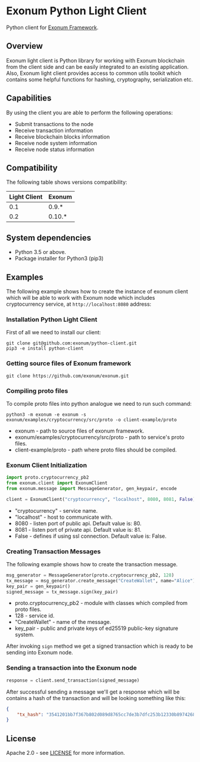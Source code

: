 # Exonum Python Light Client

Python client for [Exonum Framework][exonum].

## Overview

Exonum light client is Python library for working with Exonum blockchain 
from the client side and can be easily integrated to an existing 
application. Also, Exonum light client provides access to common utils 
toolkit which contains some helpful functions for hashing, cryptography,
serialization etc.

## Capabilities
By using the client you are able to perform the following operations:

- Submit transactions to the node
- Receive transaction information 
- Receive blockchain blocks information 
- Receive node system information 
- Receive node status information  

## Compatibility
The following table shows versions compatibility:  

| Light Client | Exonum |
|--------------|--------|
| 0.1          | 0.9.*  |
| 0.2          | 0.10.* |

## System dependencies

- Python 3.5 or above.
- Package installer for Python3 (pip3) 

## Examples

The following example shows how to create the instance of exonum client
which will be able to work with Exonum node which includes 
cryptocurrency service, at `http://localhost:8080` 
address:

### Installation Python Light Client

First of all we need to install our client:

```shell
git clone git@github.com:exonum/python-client.git
pip3 -e install python-client
```

### Getting source files of Exonum framework

```shell
git clone https://github.com/exonum/exonum.git
```

### Compiling proto files

To compile proto files into python analogue we need to run such command:

```shell
python3 -m exonum -e exonum -s exonum/examples/cryptocurrency/src/proto -o client-example/proto
```
- exonum - path to source files of exonum framework.
- exonum/examples/cryptocurrency/src/proto - path to service's proto files.
- client-example/proto - path where proto files should be compiled.

### Exonum Client Initialization
```python
import proto.cryptocurrency_pb2
from exonum.client import ExonumClient
from exonum.message import MessageGenerator, gen_keypair, encode

client = ExonumClient("cryptocurrency", "localhost", 8080, 8081, False)
```
- "cryptocurrency" - service name.
- "localhost" - host to communicate with.
- 8080 - listen port of public api. Default value is: 80.
- 8081 - listen port of private api. Default value is: 81.
- False - defines if using ssl connection. Default value is: False.

### Creating Transaction Messages
The following example shows how to create the transaction message.

```python
msg_generator = MessageGenerator(proto.cryptocurrency_pb2, 128)
tx_message = msg_generator.create_message("CreateWallet", name="Alice")
key_pair = gen_keypair()
signed_message = tx_message.sign(key_pair)
```

- proto.cryptocurrency_pb2 - module with classes which compiled from
proto files. 
- 128 - service id.
- "CreateWallet" - name of the message.
- key_pair - public and private keys of ed25519 public-key signature 
system.

After invoking `sign` method we get a signed transaction which is 
ready to be sending into Exonum node.

### Sending a transaction into the Exonum node

```python
response = client.send_transaction(signed_message)
```

After successful sending a message we'll get a response which will be 
contains a hash of the transaction and will be looking something like 
this:
 
```json
{
    "tx_hash": "3541201bb7f367b802d089d8765cc7de3b7dfc253b12330b8974268572c54c01"
}
```

## License
Apache 2.0 - see [LICENSE](LICENSE) for more information.

[exonum]: https://github.com/exonum/exonum
[protoc]: https://developers.google.com/protocol-buffers/docs/reference/python-generated
